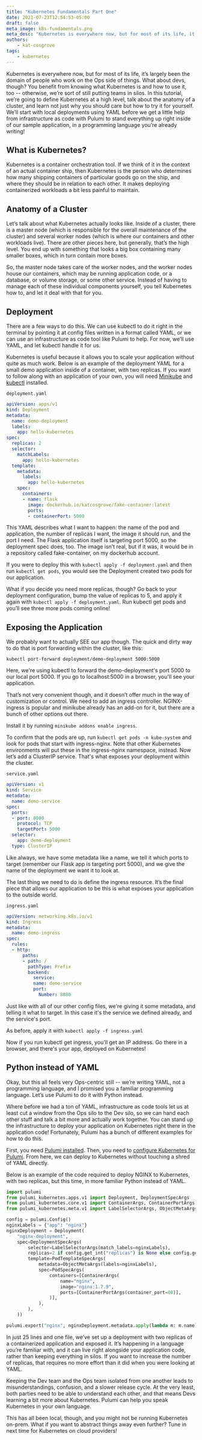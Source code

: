 ```yaml
---
title: "Kubernetes Fundamentals Part One"
date: 2021-07-23T12:54:53-05:00
draft: false
meta_image: k8s-fundamentals.png
meta_desc: "Kubernetes is everywhere now, but for most of its life, it’s largely been the domain of people who work on the Ops side of things. What about devs, though? You benefit from knowing what Kubernetes is and how to use it, too -- otherwise, we’re sort of still putting teams in silos."
authors:
    - kat-cosgrove
tags:
    - kubernetes
---
```

Kubernetes is everywhere now, but for most of its life, it’s largely been the domain of people who work on the Ops side of things. What about devs, though? You benefit from knowing what Kubernetes is and how to use it, too -- otherwise, we’re sort of still putting teams in silos. In this tutorial, we’re going to define Kubernetes at a high level, talk about the anatomy of a cluster, and learn not just why you should care but how to try it for yourself. We’ll start with local deployments using YAML before we get a little help from infrastructure as code with Pulumi to stand everything up right inside of our sample application, in a programming language you’re already writing!

<!--more-->

## What is Kubernetes?

Kubernetes is a container orchestration tool. If we think of it in the context of an actual container ship, then Kubernetes is the person who determines how many shipping containers of particular goods go on the ship, and where they should be in relation to each other. It makes deploying containerized workloads a bit less painful to maintain.

## Anatomy of a Cluster

Let’s talk about what Kubernetes actually looks like. Inside of a cluster, there is a master node (which is responsible for the overall maintenance of the cluster) and several worker nodes (which is where our containers and other workloads live). There are other pieces here, but generally, that’s the high level. You end up with something that looks a big box containing many smaller boxes, which in turn contain more boxes.

So, the master node takes care of the worker nodes, and the worker nodes house our containers, which may be running application code, or a database, or volume storage, or some other service. Instead of having to manage each of these individual components yourself, you tell Kubernetes how to, and let it deal with that for you.

## Deployment

There are a few ways to do this. We can use kubectl to do it right in the terminal by pointing it at config files written in a format called YAML, or we can use an infrastructure as code tool like Pulumi to help. For now, we’ll use YAML, and let kubectl handle it for us.

Kubernetes is useful because it allows you to scale your application without quite as much work. Below is an example of the deployment YAML for a small demo application inside of a container, with two replicas. If you want to follow along with an application of your own, you will need [Minikube](https://minikube.sigs.k8s.io/docs/start/) and [kubectl](https://kubernetes.io/docs/tasks/tools/) installed.

`deployment.yaml`

```yaml
apiVersion: apps/v1
kind: Deployment
metadata:
  name: demo-deployment
  labels:
    app: hello-kubernetes
spec:
  replicas: 2
  selector:
    matchLabels:
      app: hello-kubernetes
  template:
    metadata:
      labels:
        app: hello-kubernetes
    spec:
      containers:
      - name: flask
        image: dockerhub.io/katcosgrove/fake-container:latest
        ports:
        - containerPort: 5000
```

This YAML describes what I want to happen: the name of the pod and application, the number of replicas I want, the image it should run, and the port I need. The Flask application itself is targeting port 5000, so the deployment spec does, too. The image isn’t real, but if it was, it would be in a repository called fake-container, on my dockerhub account.

If you were to deploy this with `kubectl apply -f deployment.yaml` and then run `kubectl get pods`, you would see the Deployment created two pods for our application.

What if you decide you need more replicas, though? Go back to your deployment configuration, bump the value of replicas to 5, and apply it again with `kubectl apply -f deployment.yaml`. Run kubectl get pods and you’ll see three more pods coming online!

## Exposing the Application

We probably want to actually SEE our app though. The quick and dirty way to do that is port forwarding within the cluster, like this:

`kubectl port-forward deployment/demo-deployment 5000:5000`

Here, we're using kubectl to forward the demo-deployment's port 5000 to our local port 5000. If you go to localhost:5000 in a browser, you'll see your application.

That’s not very convenient though, and it doesn’t offer much in the way of customization or control. We need to add an ingress controller. NGINX-ingress is popular and minikube already has an add-on for it, but there are a bunch of other options out there.

Install it by running `minikube addons enable ingress`.

To confirm that the pods are up, run `kubectl get pods -n kube-system` and look for pods that start with ingress-nginx. Note that other Kubernetes environments will put these in the ingress-nginx namespace, instead. Now let’s add a ClusterIP service. That's what exposes your deployment within the cluster.

`service.yaml`

```yaml
apiVersion: v1
kind: Service
metadata:
  name: demo-service
spec:
  ports:
  - port: 8080
    protocol: TCP
    targetPort: 5000
  selector:
    app: demo-deployment
  type: ClusterIP
```

Like always, we have some metadata like a name, we tell it which ports to target (remember our Flask app is targeting port 5000), and we give the name of the deployment we want it to look at.

The last thing we need to do is define the ingress resource. It’s the final piece that allows our application to be this is what exposes your application to the outside world.

`ingress.yaml`

```yaml
apiVersion: networking.k8s.io/v1
kind: Ingress
metadata:
  name: demo-ingress
spec:
  rules:
  - http:
      paths:
      - path: /
        pathType: Prefix
        backend:
          service:
          name: demo-service
          port:
            Number: 8080
```

Just like with all of our other config files, we're giving it some metadata, and telling it what to target. In this case it's the service we defined already, and the service's port.

As before, apply it with `kubectl apply -f ingress.yaml`

Now if you run kubectl get ingress, you’ll get an IP address. Go there in a browser, and there's your app, deployed on Kubernetes!

## Python instead of YAML

Okay, but this all feels very Ops-centric still -- we’re writing YAML, not a programming language, and I promised you a familiar programming language. Let’s use Pulumi to do it with Python instead.

Where before we had a ton of YAML, infrastructure as code tools let us at least cut a window from the Ops silo to the Dev silo, so we can hand each other stuff and talk a bit more and actually work together. You can stand up the infrastructure to deploy your application on Kubernetes right there in the application code! Fortunately, Pulumi has a bunch of different examples for how to do this.

First, you need [Pulumi installed](https://www.pulumi.com/docs/get-started/install/). Then, you need to [configure Kubernetes for Pulumi](https://www.pulumi.com/docs/intro/cloud-providers/kubernetes/setup/). From here, we can deploy to Kubernetes without touching a shred of YAML directly.

Below is an example of the code required to deploy NGINX to Kubernetes, with two replicas, but this time, in more familiar Python instead of YAML.

```python
import pulumi
from pulumi_kubernetes.apps.v1 import Deployment, DeploymentSpecArgs
from pulumi_kubernetes.core.v1 import ContainerArgs, ContainerPortArgs, PodSpecArgs, PodTemplateSpecArgs
from pulumi_kubernetes.meta.v1 import LabelSelectorArgs, ObjectMetaArgs

config = pulumi.Config()
nginxLabels = {"app": "nginx"}
nginxDeployment = Deployment(
    "nginx-deployment",
    spec=DeploymentSpecArgs(
        selector=LabelSelectorArgs(match_labels=nginxLabels),
        replicas=2 if config.get_int("replicas") is None else config.get_int("replicas"),
        template=PodTemplateSpecArgs(
            metadata=ObjectMetaArgs(labels=nginxLabels),
            spec=PodSpecArgs(
                containers=[ContainerArgs(
                    name="nginx",
                    image="nginx:1.7.9",
                    ports=[ContainerPortArgs(container_port=80)],
                )],
            ),
        ),
    ))

pulumi.export("nginx", nginxDeployment.metadata.apply(lambda m: m.name))
```

In just 25 lines and one file, we’ve set up a deployment with two replicas of a containerized application and exposed it. It’s happening in a language you’re familiar with, and it can live right alongside your application code, rather than keeping everything in silos. If you want to increase the number of replicas, that requires no more effort than it did when you were looking at YAML.

Keeping the Dev team and the Ops team isolated from one another leads to misunderstandings, confusion, and a slower release cycle. At the very least, both parties need to be able to understand each other, and that means Devs learning a bit more about Kubernetes. Pulumi can help you speak Kubernetes in your own language.

This has all been local, though, and you might not be running Kubernetes on-prem. What if you want to abstract things away even further? Tune in next time for Kubernetes on cloud providers!
